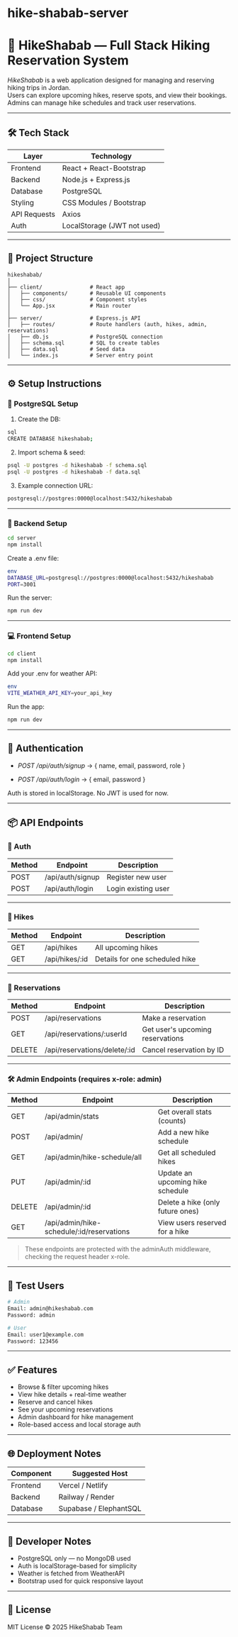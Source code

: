 # hike-shabab-server

# 🥾 HikeShabab — Full Stack Hiking Reservation System

*HikeShabab* is a web application designed for managing and reserving hiking trips in Jordan.  
Users can explore upcoming hikes, reserve spots, and view their bookings. Admins can manage hike schedules and track user reservations.

---

## 🛠 Tech Stack

| Layer        | Technology                         |
|--------------|-------------------------------------|
| Frontend     | React + React-Bootstrap             |
| Backend      | Node.js + Express.js                |
| Database     | PostgreSQL                          |
| Styling      | CSS Modules / Bootstrap             |
| API Requests | Axios                               |
| Auth         | LocalStorage (JWT not used)         |

---

## 📁 Project Structure


```
hikeshabab/
│
├── client/               # React app
│   ├── components/       # Reusable UI components
│   ├── css/              # Component styles
│   └── App.jsx           # Main router
│
├── server/               # Express.js API
│   ├── routes/           # Route handlers (auth, hikes, admin, reservations)
│   ├── db.js             # PostgreSQL connection
│   ├── schema.sql        # SQL to create tables
│   ├── data.sql          # Seed data
│   └── index.js          # Server entry point

```
---

## ⚙ Setup Instructions

### 🐘 PostgreSQL Setup

1. Create the DB:
```bash
sql
CREATE DATABASE hikeshabab;
```

2. Import schema & seed:
```bash
psql -U postgres -d hikeshabab -f schema.sql
psql -U postgres -d hikeshabab -f data.sql
```

3. Example connection URL:

```bash
postgresql://postgres:0000@localhost:5432/hikeshabab
```

---

### 🔧 Backend Setup

```bash
cd server
npm install
```

Create a .env file:
```bash
env
DATABASE_URL=postgresql://postgres:0000@localhost:5432/hikeshabab
PORT=3001
```

Run the server:

```bash
npm run dev
```

---

### 💻 Frontend Setup

```bash
cd client
npm install
```

Add your .env for weather API:
```bash
env
VITE_WEATHER_API_KEY=your_api_key
```

Run the app:

```bash
npm run dev
```

---

## 🔐 Authentication

* *POST /api/auth/signup*
  → { name, email, password, role }

* *POST /api/auth/login*
  → { email, password }

Auth is stored in localStorage. No JWT is used for now.

---

## 📦 API Endpoints

### 🧍 Auth

| Method | Endpoint         | Description         |
| ------ | ---------------- | ------------------- |
| POST   | /api/auth/signup | Register new user   |
| POST   | /api/auth/login  | Login existing user |

---

### 🥾 Hikes

| Method | Endpoint        | Description                    |
| ------ | --------------- | ------------------------------ |
| GET    | /api/hikes      | All upcoming hikes             |
| GET    | /api/hikes/\:id | Details for one scheduled hike |

---

### 📆 Reservations

| Method | Endpoint                      | Description                      |
| ------ | ----------------------------- | -------------------------------- |
| POST   | /api/reservations             | Make a reservation               |
| GET    | /api/reservations/\:userId    | Get user's upcoming reservations |
| DELETE | /api/reservations/delete/\:id | Cancel reservation by ID         |

---

### 🛠 Admin Endpoints (requires x-role: admin)

| Method | Endpoint                                   | Description                      |
| ------ | ------------------------------------------ | -------------------------------- |
| GET    | /api/admin/stats                           | Get overall stats (counts)       |
| POST   | /api/admin/                                | Add a new hike schedule          |
| GET    | /api/admin/hike-schedule/all               | Get all scheduled hikes          |
| PUT    | /api/admin/\:id                            | Update an upcoming hike schedule |
| DELETE | /api/admin/\:id                            | Delete a hike (only future ones) |
| GET    | /api/admin/hike-schedule/\:id/reservations | View users reserved for a hike   |

> These endpoints are protected with the adminAuth middleware, checking the request header x-role.

---

## 🧪 Test Users

```bash
# Admin
Email: admin@hikeshabab.com
Password: admin

# User
Email: user1@example.com
Password: 123456
```

---

## ✅ Features

* Browse & filter upcoming hikes
* View hike details + real-time weather
* Reserve and cancel hikes
* See your upcoming reservations
* Admin dashboard for hike management
* Role-based access and local storage auth

---

## 🌐 Deployment Notes

| Component | Suggested Host         |
| --------- | ---------------------- |
| Frontend  | Vercel / Netlify       |
| Backend   | Railway / Render       |
| Database  | Supabase / ElephantSQL |

---

## 💬 Developer Notes

* PostgreSQL only — no MongoDB used
* Auth is localStorage-based for simplicity
* Weather is fetched from WeatherAPI
* Bootstrap used for quick responsive layout

---

## 📄 License

MIT License
© 2025 HikeShabab Team
